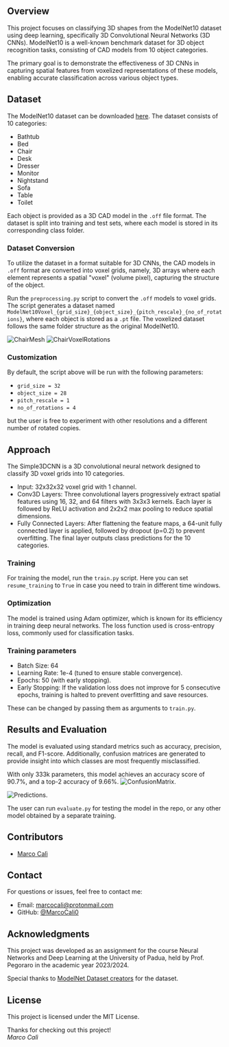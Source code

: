 ## Overview
This project focuses on classifying 3D shapes from the ModelNet10 dataset using deep learning, specifically 3D Convolutional Neural Networks (3D CNNs). ModelNet10 is a well-known benchmark dataset for 3D object recognition tasks, consisting of CAD models from 10 object categories.

The primary goal is to demonstrate the effectiveness of 3D CNNs in capturing spatial features from voxelized representations of these models, enabling accurate classification across various object types.

## Dataset
The ModelNet10 dataset can be downloaded [here](http://3dvision.princeton.edu/projects/2014/3DShapeNets/ModelNet10.zip). The dataset consists of 10 categories:
- Bathtub
- Bed
- Chair
- Desk
- Dresser
- Monitor
- Nightstand
- Sofa
- Table
- Toilet

Each object is provided as a 3D CAD model in the `.off` file format. The dataset is split into training and test sets, where each model is stored in its corresponding class folder.

### Dataset Conversion
To utilize the dataset in a format suitable for 3D CNNs, the CAD models in `.off` format are converted into voxel grids, namely, 3D arrays where each element represents a spatial "voxel" (volume pixel), capturing the structure of the object.

Run the `preprocessing.py` script to convert the `.off` models to voxel grids. The script generates a dataset named `ModelNet10Voxel_{grid_size}_{object_size}_{pitch_rescale}_{no_of_rotations}`, where each object is stored as a `.pt` file. The voxelized dataset follows the same folder structure as the original ModelNet10.

![ChairMesh](figures/chair_off_file.png)
![ChairVoxelRotations](figures/voxelized_chair.png)

### Customization
By default, the script above will be run with the following parameters:
- `grid_size = 32`
- `object_size = 28`
- `pitch_rescale = 1`
- `no_of_rotations = 4`

but the user is free to experiment with other resolutions and a different number of rotated copies.

## Approach
The Simple3DCNN is a 3D convolutional neural network designed to classify 3D voxel grids into 10 categories.
- Input: 32x32x32 voxel grid with 1 channel.
- Conv3D Layers: Three convolutional layers progressively extract spatial features using 16, 32, and 64 filters with 3x3x3 kernels. Each layer is followed by ReLU activation and 2x2x2 max pooling to reduce spatial dimensions.
- Fully Connected Layers: After flattening the feature maps, a 64-unit fully connected layer is applied, followed by dropout (p=0.2) to prevent overfitting. The final layer outputs class predictions for the 10 categories.

### Training
For training the model, run the `train.py` script. Here you can set `resume_training` to `True` in case you need to train in different time windows.

### Optimization
The model is trained using Adam optimizer, which is known for its efficiency in training deep neural networks. The loss function used is cross-entropy loss, commonly used for classification tasks.

### Training parameters
- Batch Size: 64
- Learning Rate: 1e-4 (tuned to ensure stable convergence).
- Epochs: 50 (with early stopping).
- Early Stopping: If the validation loss does not improve for 5 consecutive epochs, training is halted to prevent overfitting and save resources.

These can be changed by passing them as arguments to `train.py`. 

## Results and Evaluation
The model is evaluated using standard metrics such as accuracy, precision, recall, and F1-score. Additionally, confusion matrices are generated to provide insight into which classes are most frequently misclassified.

With only 333k parameters, this model achieves an accuracy score of 90.7%, and a top-2 accuracy of 9.66%.
![ConfusionMatrix](figures/confusion_matrix.png).

![Predictions](figures/predictions.png).

The user can run `evaluate.py` for testing the model in the repo, or any other model obtained by a separate training.

## Contributors

- [Marco Calì](https://github.com/MarcoCali0)

## Contact

For questions or issues, feel free to contact me:

- Email: marcocali@protonmail.com
- GitHub: [@MarcoCali0](https://github.com/MarcoCali0)

## Acknowledgments
This project was developed as an assignment for the course Neural Networks and Deep Learning at the University of Padua, held by Prof. Pegoraro in the academic year 2023/2024.


Special thanks to [ModelNet Dataset creators](http://3dvision.princeton.edu/projects/2014/3DShapeNets/) for the dataset. 

## License
This project is licensed under the MIT License.


Thanks for checking out this project!  
*Marco Calì*

